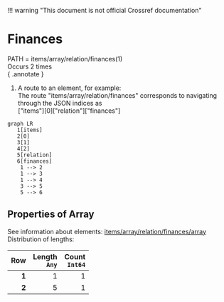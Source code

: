 !!! warning "This document is not official Crossref documentation"
# Finances
PATH = items/array/relation/finances(1)  
Occurs 2 times  
{ .annotate }

1. A route to an element, for example:  
   The route "items/array/relation/finances" corresponds to navigating through the JSON indices as  
   ["items"][0]["relation"]["finances"]  

```mermaid
graph LR
   1[items]
   2[0]
   3[1]
   4[2]
   5[relation]
   6[finances]
    1 --> 2
    1 --> 3
    1 --> 4
    3 --> 5
    5 --> 6
```


## Properties of Array
See information about elements: [items/array/relation/finances/array](array/index.md)  
Distribution of lengths:  

| **Row** | **Length**<br>`Any` | **Count**<br>`Int64` |
|--------:|--------------------:|---------------------:|
| **1**   | 1                   | 1                    |
| **2**   | 5                   | 1                    |

